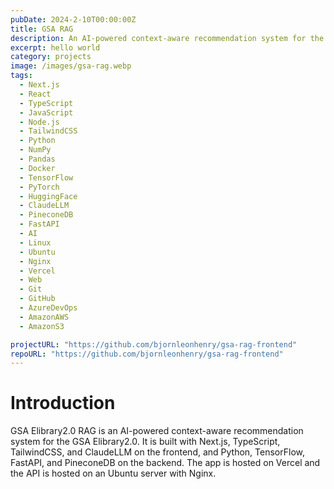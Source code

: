 ```yaml
---
pubDate: 2024-2-10T00:00:00Z
title: GSA RAG
description: An AI-powered context-aware recommendation system for the GSA Elibrary2.0.
excerpt: hello world
category: projects
image: /images/gsa-rag.webp
tags:
  - Next.js
  - React
  - TypeScript
  - JavaScript
  - Node.js
  - TailwindCSS
  - Python
  - NumPy
  - Pandas
  - Docker
  - TensorFlow
  - PyTorch
  - HuggingFace
  - ClaudeLLM
  - PineconeDB
  - FastAPI
  - AI
  - Linux
  - Ubuntu
  - Nginx
  - Vercel
  - Web
  - Git
  - GitHub
  - AzureDevOps
  - AmazonAWS
  - AmazonS3

projectURL: "https://github.com/bjornleonhenry/gsa-rag-frontend"
repoURL: "https://github.com/bjornleonhenry/gsa-rag-frontend"
---
```


# Introduction

GSA Elibrary2.0 RAG is an AI-powered context-aware recommendation system for the GSA Elibrary2.0. It is built with Next.js, TypeScript, TailwindCSS, and ClaudeLLM on the frontend, and Python, TensorFlow, FastAPI, and PineconeDB on the backend. The app is hosted on Vercel and the API is hosted on an Ubuntu server with Nginx.
